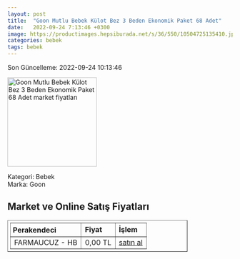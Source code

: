 ```yaml
---
layout: post
title:  "Goon Mutlu Bebek Külot Bez 3 Beden Ekonomik Paket 68 Adet"
date:   2022-09-24 7:13:46 +0300
image: https://productimages.hepsiburada.net/s/36/550/10504725135410.jpg
categories: bebek
tags: bebek
---
```


Son Güncelleme: 2022-09-24 10:13:46

<img src="https://productimages.hepsiburada.net/s/36/550/10504725135410.jpg" width="200" alt="Goon Mutlu Bebek Külot Bez 3 Beden Ekonomik Paket 68 Adet market fiyatları" />

Kategori: Bebek
<br />
Marka: Goon

<h2>Market ve Online Satış Fiyatları</h2>

<table border="1" style="padding: 5px;width:80%;">
  <tr>
    <td style="padding: 5px;"><strong>Perakendeci</strong></td>
    <td><strong>Fiyat</strong></td>
    <td><strong>İşlem</strong></td>
  </tr>
  <tr>
              <td title="Hepsiburada/Farmaucuz Mağazası">FARMAUCUZ - HB</td>
              <td>0,00 TL</td>
              <td><a title="Hepsiburada/Farmaucuz Mağazası" target="_blank" href="https://www.hepsiburada.com/goon-mutlu-bebek-kulot-bez-3-beden-ekonomik-paket-68-adet-p-HBV00000KDB95?magaza=FARMAUCUZ">satın al</a></td>
            </tr>
</table>
